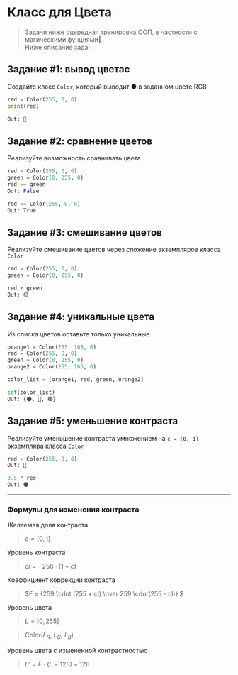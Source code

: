 # Класс для Цвета
>Задачи ниже  оцередная тренировка ООП, в частности с магическими фунциями🔮.  
 Ниже описание задач

## Задание #1: вывод цветас
Создайте класс `Color`, который выводит ● в заданном цвете RGB

```python
red = Color(255, 0, 0)
print(red)

Out: 🔴
```

##  Задание #2: сравнение цветов 
Реализуйте возможность сравнивать цвета

```python
red = Color(255, 0, 0)
green = Color(0, 255, 0)
red == green
Out: False

red == Color(255, 0, 0)
Out: True
```

## Задание #3: смешивание цветов
Реализуйте смешивание цветов через сложение экземпляров класса `Color`

```python
red = Color(255, 0, 0)
green = Color(0, 255, 0)

red + green 
Out: 🟡
```

## Задание #4: уникальные цвета
Из списка цветов оставьте только уникальные

```python
orange1 = Color(255, 165, 0)
red = Color(255, 0, 0)
green = Color(0, 255, 0)
orange2 = Color(255, 165, 0)

color_list = [orange1, red, green, orange2]

set(color_list)
Out: {🟠, 🔴, 🟢}
```

## Задание #5: уменьшение контраста
Реализуйте уменьшение контраста умножением на `с = [0, 1]` экземпляра
класса `Color`

```python
red = Color(255, 0, 0)
Out: 🔴

0.5 * red 
Out: 🟤
```
---

### Формулы для изменения контраста

Желаемая доля контраста
> $c = [0,1]$

Уровень контраста
> $cl = -256 \cdot  (1 - c)$

Коэффициент коррекции контраста

> $F = {259 \cdot (255 + cl) \over 259 \cdot(255 - cl)} $

Уровень цвета
> $L = [0,255]$

> Color($L_R$, $L_G$, $L_B$)

Уровень цвета с измененной контрастностью
> $L' = F \cdot (L - 128) + 128$
